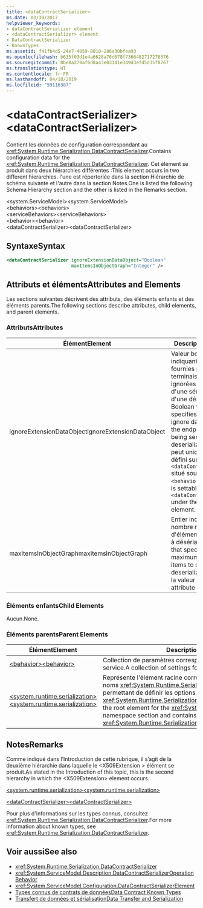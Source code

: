 ```yaml
---
title: <dataContractSerializer>
ms.date: 03/30/2017
helpviewer_keywords:
- dataContractSerializer element
- <dataContractSerializer> element
- DataContractSerializer
- KnownTypes
ms.assetid: f41fb4d5-24e7-4059-8010-286a30bfea93
ms.openlocfilehash: b635f03d1e4a6628a76d678f7366482717276376
ms.sourcegitcommit: 0be8a279af6d8a43e03141e349d3efd5d35f8767
ms.translationtype: HT
ms.contentlocale: fr-FR
ms.lasthandoff: 04/18/2019
ms.locfileid: "59116387"
---
```

# <a name="datacontractserializer"></a><span data-ttu-id="c25bf-101">\<dataContractSerializer></span><span class="sxs-lookup"><span data-stu-id="c25bf-101">\<dataContractSerializer></span></span>
<span data-ttu-id="c25bf-102">Contient les données de configuration correspondant au <xref:System.Runtime.Serialization.DataContractSerializer>.</span><span class="sxs-lookup"><span data-stu-id="c25bf-102">Contains configuration data for the <xref:System.Runtime.Serialization.DataContractSerializer>.</span></span> <span data-ttu-id="c25bf-103">Cet élément se produit dans deux hiérarchies différentes :</span><span class="sxs-lookup"><span data-stu-id="c25bf-103">This element occurs in two different hierarchies.</span></span> <span data-ttu-id="c25bf-104">l'une est répertoriée dans la section Hiérarchie de schéma suivante et l'autre dans la section Notes.</span><span class="sxs-lookup"><span data-stu-id="c25bf-104">One is listed the following Schema Hierarchy section and the other is listed in the Remarks section.</span></span>  
  
 <span data-ttu-id="c25bf-105">\<system.ServiceModel></span><span class="sxs-lookup"><span data-stu-id="c25bf-105">\<system.ServiceModel></span></span>  
<span data-ttu-id="c25bf-106">\<behaviors></span><span class="sxs-lookup"><span data-stu-id="c25bf-106">\<behaviors></span></span>  
<span data-ttu-id="c25bf-107">\<serviceBehaviors></span><span class="sxs-lookup"><span data-stu-id="c25bf-107">\<serviceBehaviors></span></span>  
<span data-ttu-id="c25bf-108">\<behavior></span><span class="sxs-lookup"><span data-stu-id="c25bf-108">\<behavior></span></span>  
<span data-ttu-id="c25bf-109">\<dataContractSerializer></span><span class="sxs-lookup"><span data-stu-id="c25bf-109">\<dataContractSerializer></span></span>  
  
## <a name="syntax"></a><span data-ttu-id="c25bf-110">Syntaxe</span><span class="sxs-lookup"><span data-stu-id="c25bf-110">Syntax</span></span>  
  
```xml  
<dataContractSerializer ignoreExtensionDataObject="Boolean"
                        maxItemsInObjectGraph="Integer" />
```  
  
## <a name="attributes-and-elements"></a><span data-ttu-id="c25bf-111">Attributs et éléments</span><span class="sxs-lookup"><span data-stu-id="c25bf-111">Attributes and Elements</span></span>  
 <span data-ttu-id="c25bf-112">Les sections suivantes décrivent des attributs, des éléments enfants et des éléments parents.</span><span class="sxs-lookup"><span data-stu-id="c25bf-112">The following sections describe attributes, child elements, and parent elements.</span></span>  
  
### <a name="attributes"></a><span data-ttu-id="c25bf-113">Attributs</span><span class="sxs-lookup"><span data-stu-id="c25bf-113">Attributes</span></span>  
  
|<span data-ttu-id="c25bf-114">Élément</span><span class="sxs-lookup"><span data-stu-id="c25bf-114">Element</span></span>|<span data-ttu-id="c25bf-115">Description</span><span class="sxs-lookup"><span data-stu-id="c25bf-115">Description</span></span>|  
|-------------|-----------------|  
|<span data-ttu-id="c25bf-116">ignoreExtensionDataObject</span><span class="sxs-lookup"><span data-stu-id="c25bf-116">ignoreExtensionDataObject</span></span>|<span data-ttu-id="c25bf-117">Valeur booléenne indiquant si les données fournies par le point de terminaison doivent être ignorées ou non lors d'une sérialisation ou d'une désérialisation.</span><span class="sxs-lookup"><span data-stu-id="c25bf-117">A Boolean value that specifies whether to ignore data supplied by the endpoint when it is being serialized or deserialized.</span></span> <span data-ttu-id="c25bf-118">Cet attribut peut uniquement être défini sur le `<dataContractSerializer>` situé sous l'élément `<behavior>`.</span><span class="sxs-lookup"><span data-stu-id="c25bf-118">This attribute is settable only on the `<dataContractSerializer>` under the `<behavior>` element.</span></span>|  
|<span data-ttu-id="c25bf-119">maxItemsInObjectGraph</span><span class="sxs-lookup"><span data-stu-id="c25bf-119">maxItemsInObjectGraph</span></span>|<span data-ttu-id="c25bf-120">Entier indiquant le nombre maximal d'éléments à sérialiser ou à désérialiser.</span><span class="sxs-lookup"><span data-stu-id="c25bf-120">An integer that specifies the maximum number of items to serialize or deserialize.</span></span> <span data-ttu-id="c25bf-121">Cet attribut a la valeur 65 536.</span><span class="sxs-lookup"><span data-stu-id="c25bf-121">This attribute is 65536.</span></span>|  
  
### <a name="child-elements"></a><span data-ttu-id="c25bf-122">Éléments enfants</span><span class="sxs-lookup"><span data-stu-id="c25bf-122">Child Elements</span></span>  
 <span data-ttu-id="c25bf-123">Aucun.</span><span class="sxs-lookup"><span data-stu-id="c25bf-123">None.</span></span>  
  
### <a name="parent-elements"></a><span data-ttu-id="c25bf-124">Éléments parents</span><span class="sxs-lookup"><span data-stu-id="c25bf-124">Parent Elements</span></span>  
  
|<span data-ttu-id="c25bf-125">Élément</span><span class="sxs-lookup"><span data-stu-id="c25bf-125">Element</span></span>|<span data-ttu-id="c25bf-126">Description</span><span class="sxs-lookup"><span data-stu-id="c25bf-126">Description</span></span>|  
|-------------|-----------------|  
|[<span data-ttu-id="c25bf-127">\<behavior></span><span class="sxs-lookup"><span data-stu-id="c25bf-127">\<behavior></span></span>](../../../../../docs/framework/configure-apps/file-schema/wcf/behavior-of-servicebehaviors.md)|<span data-ttu-id="c25bf-128">Collection de paramètres correspondant au comportement d’un service.</span><span class="sxs-lookup"><span data-stu-id="c25bf-128">A collection of settings for the behavior of a service.</span></span>|  
|[<span data-ttu-id="c25bf-129">\<system.runtime.serialization></span><span class="sxs-lookup"><span data-stu-id="c25bf-129">\<system.runtime.serialization></span></span>](../../../../../docs/framework/configure-apps/file-schema/wcf/system-runtime-serialization.md)|<span data-ttu-id="c25bf-130">Représente l'élément racine correspondant à la section d'espace de noms <xref:System.Runtime.Serialization> et contient des éléments permettant de définir les options du <xref:System.Runtime.Serialization.DataContractSerializer>.</span><span class="sxs-lookup"><span data-stu-id="c25bf-130">Represents the root element for the <xref:System.Runtime.Serialization> namespace section and contains elements for setting options of the <xref:System.Runtime.Serialization.DataContractSerializer>.</span></span>|  
  
## <a name="remarks"></a><span data-ttu-id="c25bf-131">Notes</span><span class="sxs-lookup"><span data-stu-id="c25bf-131">Remarks</span></span>  
 <span data-ttu-id="c25bf-132">Comme indiqué dans l’Introduction de cette rubrique, il s’agit de la deuxième hiérarchie dans laquelle le \<X509Extension > élément se produit.</span><span class="sxs-lookup"><span data-stu-id="c25bf-132">As stated in the Introduction of this topic, this is the second hierarchy in which the \<X509Extension> element occurs.</span></span>  
  
 [<span data-ttu-id="c25bf-133">\<system.runtime.serialization></span><span class="sxs-lookup"><span data-stu-id="c25bf-133">\<system.runtime.serialization></span></span>](../../../../../docs/framework/configure-apps/file-schema/wcf/system-runtime-serialization.md)  
  
 [<span data-ttu-id="c25bf-134">\<dataContractSerializer></span><span class="sxs-lookup"><span data-stu-id="c25bf-134">\<dataContractSerializer></span></span>](../../../../../docs/framework/configure-apps/file-schema/wcf/datacontractserializer-element.md)  
  
 <span data-ttu-id="c25bf-135">Pour plus d'informations sur les types connus, consultez <xref:System.Runtime.Serialization.DataContractSerializer>.</span><span class="sxs-lookup"><span data-stu-id="c25bf-135">For more information about known types, see <xref:System.Runtime.Serialization.DataContractSerializer>.</span></span>  
  
## <a name="see-also"></a><span data-ttu-id="c25bf-136">Voir aussi</span><span class="sxs-lookup"><span data-stu-id="c25bf-136">See also</span></span>

- <xref:System.Runtime.Serialization.DataContractSerializer>
- <xref:System.ServiceModel.Description.DataContractSerializerOperationBehavior>
- <xref:System.ServiceModel.Configuration.DataContractSerializerElement>
- [<span data-ttu-id="c25bf-137">Types connus de contrats de données</span><span class="sxs-lookup"><span data-stu-id="c25bf-137">Data Contract Known Types</span></span>](../../../../../docs/framework/wcf/feature-details/data-contract-known-types.md)
- [<span data-ttu-id="c25bf-138">Transfert de données et sérialisation</span><span class="sxs-lookup"><span data-stu-id="c25bf-138">Data Transfer and Serialization</span></span>](../../../../../docs/framework/wcf/feature-details/data-transfer-and-serialization.md)
